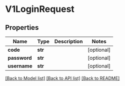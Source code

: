 # V1LoginRequest

## Properties
Name | Type | Description | Notes
------------ | ------------- | ------------- | -------------
**code** | **str** |  | [optional] 
**password** | **str** |  | [optional] 
**username** | **str** |  | [optional] 

[[Back to Model list]](../README.md#documentation-for-models) [[Back to API list]](../README.md#documentation-for-api-endpoints) [[Back to README]](../README.md)


